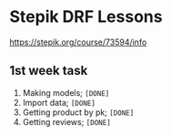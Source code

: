 Stepik DRF Lessons
==================
<https://stepik.org/course/73594/info>

1st week task
-------------

1) Making models;    `[DONE]`
1) Import data;    `[DONE]`
1) Getting product by pk;    `[DONE]`
1) Getting reviews;    `[DONE]`